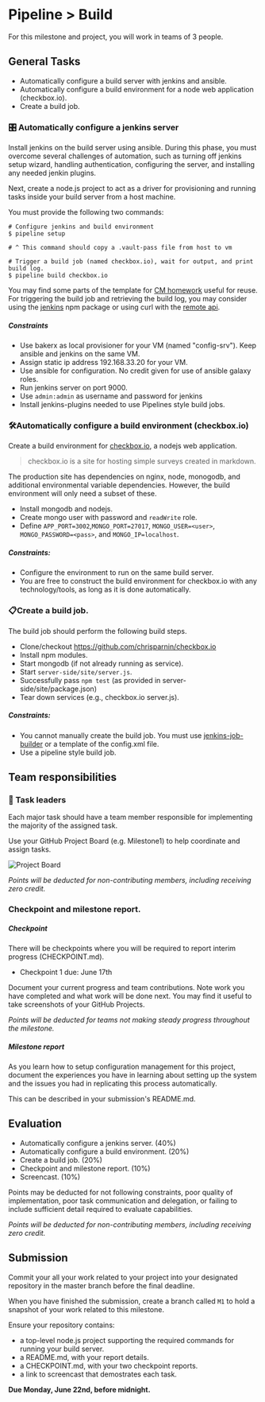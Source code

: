 # Pipeline > Build

For this milestone and project, you will work in teams of 3 people.

## General Tasks

* Automatically configure a build server with jenkins and ansible.
* Automatically configure a build environment for a node web application (checkbox.io).
* Create a build job.

### 🎛️ Automatically configure a jenkins server

Install jenkins on the build server using ansible. During this phase, you must overcome several challenges of automation, such as turning off jenkins setup wizard, handling authentication, configuring the server, and installing any needed jenkin plugins.

Next, create a node.js project to act as a driver for provisioning and running tasks inside your build server from a host machine.

You must provide the following two commands:

```
# Configure jenkins and build environment
$ pipeline setup

# ^ This command should copy a .vault-pass file from host to vm

# Trigger a build job (named checkbox.io), wait for output, and print build log.
$ pipeline build checkbox.io
```

You may find some parts of the template for [CM homework](https://github.com/CSC-DevOps/CM-Template) useful for reuse. For triggering the build job and retrieving the build log, you may consider using the [jenkins](https://www.npmjs.com/package/jenkins) npm package or using curl with the [remote api](https://wiki.jenkins.io/display/JENKINS/Remote+access+API).

##### Constraints

* Use bakerx as local provisioner for your VM (named "config-srv"). Keep ansible and jenkins on the same VM.
* Assign static ip address 192.168.33.20 for your VM. 
* Use ansible for configuration. No credit given for use of ansible galaxy roles.
* Run jenkins server on port 9000.
* Use `admin:admin` as username and password for jenkins
* Install jenkins-plugins needed to use Pipelines style build jobs.

### 🛠️Automatically configure a build environment (checkbox.io)

Create a build environment for [checkbox.io](https://github.com/chrisparnin/checkbox.io), a nodejs web application.

> checkbox.io is a site for hosting simple surveys created in markdown. 

The production site has dependencies on nginx, node, monogodb, and additional environmental variable dependencies. However, the build environment will only need a subset of these.

* Install mongodb and nodejs.
* Create mongo user with password and `readWrite` role.
* Define `APP_PORT=3002`,`MONGO_PORT=27017`, `MONGO_USER=<user>`, `MONGO_PASSWORD=<pass>`, and `MONGO_IP=localhost`.

##### Constraints:

* Configure the environment to run on the same build server.
* You are free to construct the build environment for checkbox.io with any technology/tools, as long as it is done automatically.


### 📋Create a build job.

The build job should perform the following build steps.

* Clone/checkout https://github.com/chrisparnin/checkbox.io
* Install npm modules.
* Start mongodb (if not already running as service).
* Start `server-side/site/server.js`.
* Successfully pass `npm test` (as provided in server-side/site/package.json)
* Tear down services (e.g., checkbox.io server.js).

##### Constraints:

* You cannot manually create the build job. You must use [jenkins-job-builder](https://docs.openstack.org/infra/jenkins-job-builder/) or a template of the config.xml file.
* Use a pipeline style build job.
  
## Team responsibilities

### 👥 Task leaders 

Each major task should have a team member responsible for implementing the majority of the assigned task.

Use your GitHub Project Board (e.g. Milestone1) to help coordinate and assign tasks.

![Project Board](https://miro.medium.com/max/4976/1*_St3BrB36V05JAuFIC3utQ.png)

_Points will be deducted for non-contributing members, including receiving zero credit._

### Checkpoint and milestone report.

##### Checkpoint

There will be checkpoints where you will be required to report interim progress (CHECKPOINT.md).

* Checkpoint 1 due: June 17th

Document your current progress and team contributions. Note work you have completed and what work will be done next. You may find it useful to take screenshots of your GitHub Projects.

_Points will be deducted for teams not making steady progress throughout the milestone._

##### Milestone report

As you learn how to setup configuration management for this project, document the experiences you have in learning about setting up the system and the issues you had in replicating this process automatically.

This can be described in your submission's README.md.

## Evaluation

* Automatically configure a jenkins server. (40%)
* Automatically configure a build environment. (20%)
* Create a build job. (20%)
* Checkpoint and milestone report. (10%)
* Screencast. (10%)

Points may be deducted for not following constraints, poor quality of implementation, poor task communication and delegation, or failing to include sufficient detail required to evaluate capabilities.

_Points will be deducted for non-contributing members, including receiving zero credit._

## Submission

Commit your all your work related to your project into your designated repository in the master branch before the final deadline. 

When you have finished the submission, create a branch called `M1` to hold a snapshot of your work related to this milestone.

Ensure your repository contains:

* a top-level node.js project supporting the required commands for running your build server.
* a README.md, with your report details.
* a CHECKPOINT.md, with your two checkpoint reports.
* a link to screencast that demostrates each task.

**Due Monday, June 22nd, before midnight.**
